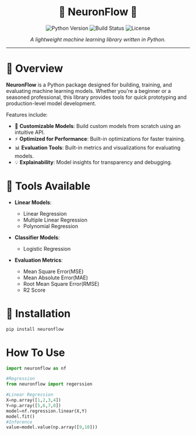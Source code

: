 <h1 align="center">🔮 NeuronFlow 🔮</h1>

<p align="center">
    <img src="https://img.shields.io/badge/python-3.x-blue.svg" alt="Python Version">
    <img src="https://img.shields.io/badge/build-passing-brightgreen.svg" alt="Build Status">
    <img src="https://img.shields.io/badge/license-MIT-lightgrey.svg" alt="License">
</p>

<p align="center"><i>A lightweight machine learning library written in Python.</i></p>

---

# 🌌 Overview

**NeuronFlow** is a Python package designed for building, training, and evaluating machine learning models. Whether you're a beginner or a seasoned professional, this library provides tools for quick prototyping and production-level model development.

Features include:
- 🧠 **Customizable Models**: Build custom models from scratch using an intuitive API.
- ⚡ **Optimized for Performance**: Built-in optimizations for faster training.
- 📊 **Evaluation Tools**: Built-in metrics and visualizations for evaluating models.
- 💡 **Explainability**: Model insights for transparency and debugging.


# 🌟 Tools Available

- **Linear Models**: 
  - Linear Regression
  - Multiple Linear Regression
  - Polynomial Regression
- **Classifier Models**:
  - Logistic Regression

- **Evaluation Metrics**:
  - Mean Square Error(MSE)
  - Mean Absolute Error(MAE)
  - Root Mean Square Error(RMSE)
  - R2 Score



  

# 🚀 Installation

```bash
pip install neuronflow

```
#  How To Use

```python
import neuronflow as nf

#Regression
from neuronflow import regerssion

#Linear Regression
X=np.array([1,2,3,4])
Y=np.array([5,6,7,8])
model=nf.regression.linear(X,Y)
model.fit() 
#Inference 
value=model.value(np.array([9,10]))
```


